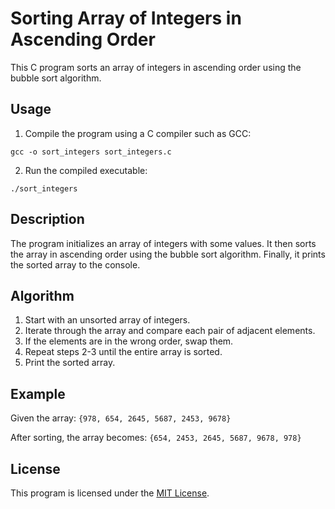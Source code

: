 # Sorting Array of Integers in Ascending Order

This C program sorts an array of integers in ascending order using the bubble sort algorithm.

## Usage

1. Compile the program using a C compiler such as GCC:
```
gcc -o sort_integers sort_integers.c
```

2. Run the compiled executable:
```
./sort_integers
```

## Description

The program initializes an array of integers with some values. It then sorts the array in ascending order using the bubble sort algorithm. Finally, it prints the sorted array to the console.

## Algorithm

1. Start with an unsorted array of integers.
2. Iterate through the array and compare each pair of adjacent elements.
3. If the elements are in the wrong order, swap them.
4. Repeat steps 2-3 until the entire array is sorted.
5. Print the sorted array.

## Example

Given the array: `{978, 654, 2645, 5687, 2453, 9678}`

After sorting, the array becomes: `{654, 2453, 2645, 5687, 9678, 978}`

## License

This program is licensed under the [MIT License](https://opensource.org/licenses/MIT).

